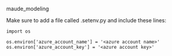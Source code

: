 maude_modeling

Make sure to add a file called .setenv.py and include these lines:

```
import os

os.environ['azure_account_name'] = '<azure account name>'
os.environ['azure_account_key'] = '<azure account key>'

```